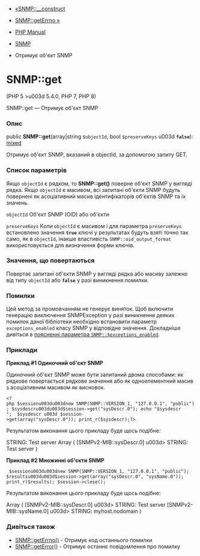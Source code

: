 - [«SNMP::\_\_construct](snmp.construct.md)
- [SNMP::getErrno »](snmp.geterrno.md)

- [PHP Manual](index.md)
- [SNMP](class.snmp.md)
- Отримує об'єкт SNMP

# SNMP::get

(PHP 5 \>u003d 5.4.0, PHP 7, PHP 8)

SNMP::get — Отримує об'єкт SNMP

### Опис

public **SNMP::get**(array\|string `$objectId`, bool `$preserveKeys` u003d
**`false`**):
[mixed](language.types.declarations.md#language.types.declarations.mixed)

Отримує об'єкт SNMP, вказаний в objectId, за допомогою запиту GET.

### Список параметрів

Якщо `objectId` є рядком, то **SNMP::get()** поверне об'єкт SNMP
у вигляді рядка. Якщо `objectId` є масивом, всі запитані
об'єкти SNMP будуть повернені як асоціативний масив ідентифікаторів
об'єктів SNMP та їх значень.

`objectId`
Об'єкт SNMP (OID) або об'єкти

`preserveKeys`
Коли `objectId` є масивом і для параметра `preserveKeys`
встановлено значення **`true`** ключі у результатах будуть взяті точно
так само, як в `objectId`, інакше властивість
`SNMP::oid_output_format` використовується для визначення форми ключів.

### Значення, що повертаються

Повертає запитані об'єкти SNMP у вигляді рядка або масиву
залежно від типу `objectId` або **`false`** у разі виникнення
помилки.

### Помилки

Цей метод за промовчанням не генерує виняток. Щоб включити
генерацію виключення SNMPException у разі виникнення деяких помилок
даної бібліотеки необхідно встановити параметр `exceptions_enabled`
класу SNMP у відповідне значення. Докладніше дивіться в [поясненні
параметра
`SNMP::$exceptions_enabled`](class.snmp.md#snmp.props.exceptions-enabled).

### Приклади

**Приклад #1 Одиночний об'єкт SNMP**

Одиночний об'єкт SNMP може бути запитаний двома способами: як рядкове
повертається рядкове значення або як одноелементний масив з
асоціативним масивом як висновок.

`<?php $sessionu003du003dnew SNMP(SNMP::VERSION_1, "127.0.0.1", "public"); $sysdescru003du003d$session->get("sysDescr.0"); echo "$sysdescr
";  $sysdescr u003d $session->get(array("sysDescr.0")); print_r($sysdescr);?> `

Результатом виконання цього прикладу буде щось подібне:

STRING: Test server
Array
(
[SNMPv2-MIB::sysDescr.0] u003d> STRING: Test server
)

**Приклад #2 Множинні об'єкти SNMP**

` $sessionu003du003dnew SNMP(SNMP::VERSION_1, "127.0.0.1", "public"); $resultsu003du003d$session->get(array("sysDescr.0", "sysName.0")); print_r($results); $session->close();`

Результатом виконання цього прикладу буде щось подібне:

Array
(
[SNMPv2-MIB::sysDescr.0] u003d> STRING: Test server
[SNMPv2-MIB::sysName.0] u003d> STRING: myhost.nodomain
)

### Дивіться також

- [SNMP::getErrno()](snmp.geterrno.md) - Отримує код останнього
помилки
- [SNMP::getError()](snmp.geterror.md) - Отримує останнє
повідомлення про помилку
